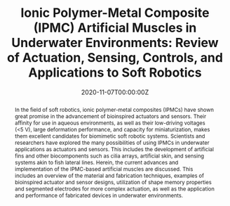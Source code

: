 ---
title: "Ionic Polymer-Metal Composite (IPMC) Artificial Muscles in Underwater Environments: Review of Actuation, Sensing, Controls, and Applications to Soft Robotics"
authors:
- admin
- Zakai J Olsen
- Kwang J Kim
date: "2020-11-07T00:00:00Z"
doi: "https://doi.org/10.1007/978-3-030-50476-2_6"

# Schedule page publish date (NOT publication's date).
publishDate: "2020-11-07T00:00:00Z"

# Publication type.
# Legend: 0 = Uncategorized; 1 = Conference paper; 2 = Journal article;
# 3 = Preprint / Working Paper; 4 = Report; 5 = Book; 6 = Book section;
# 7 = Thesis; 8 = Patent
publication_types: ["6"]

# Publication name and optional abbreviated publication name.
publication: In *Bioinspired Sensing, Actuation, and Control in Underwater Soft Robotic Systems*
publication_short:

abstract: In the field of soft robotics, ionic polymer-metal composites (IPMCs) have shown great promise in the advancement of bioinspired actuators and sensors. Their affinity for use in aqueous environments, as well as their low-driving voltages (<5 V), large deformation performance, and capacity for miniaturization, makes them excellent candidates for biomimetic soft robotic systems. Scientists and researchers have explored the many possibilities of using IPMCs in underwater applications as actuators and sensors. This includes the development of artificial fins and other biocomponents such as cilia arrays, artificial skin, and sensing systems akin to fish lateral lines. Herein, the current advances and implementation of the IPMC-based artificial muscles are discussed. This includes an overview of the material and fabrication techniques, examples of bioinspired actuator and sensor designs, utilization of shape memory properties and segmented electrodes for more complex actuation, as well as the application and performance of fabricated devices in underwater environments.

# Summary. An optional shortened abstract.
summary: Book chapter discusing the current advances and implementation of the IPMC-based artificial muscles. This includes an overview of the material and fabrication techniques, examples of bioinspired actuator and sensor designs, utilization of shape memory properties and segmented electrodes for more complex actuation, as well as the application and performance of fabricated devices in underwater environments.

tags:
- IPMC
- Electroactive-Polymer
- Soft-Robotics
- Biomimicry
- Shape-Memory
- Nafion
- Underwater-Propulsion
- Robotics 
featured: true

#links:
#- name: ""
#  url: 
# url_pdf: 
# url_code: '#'
# url_dataset: '#'
# url_poster: '#'
# url_project: '#'
# url_slides: '#'
url_source: 'https://link.springer.com/chapter/10.1007%2F978-3-030-50476-2_6'
# url_video: '#'

# Featured image
# To use, add an image named `featured.jpg/png` to your page's folder. 
image:
  caption: ''
  focal_point: "Center"
  # Options: Smart, Center, TopLeft, Top, TopRight, Left, Right, BottomLeft, Bottom, BottomRight
  preview_only: false

# Associated Projects (optional).
#   Associate this publication with one or more of your projects.
#   Simply enter your project's folder or file name without extension.
#   E.g. `internal-project` references `content/project/internal-project/index.md`.
#   Otherwise, set `projects: []`.
projects:
- internal-project

# Slides (optional).
#   Associate this publication with Markdown slides.
#   Simply enter your slide deck's filename without extension.
#   E.g. `slides: "example"` references `content/slides/example/index.md`.
#   Otherwise, set `slides: ""`.
slides: example
---